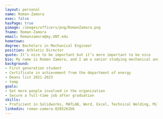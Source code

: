 ```yaml
---
layout: personal
name: Roman-Zamora
exec: false
hasPage: true
pimage: /images/officers/png/RomanZamora.png
fname: Roman-Zamora
email: Romanzamora@my.UNT.edu
hometown:
degree: Bachelors in Mechanical Engineer
position: Athletic Director
quote: It’s nice to be important but it’s more important to be nice 
bio: My name is Roman Zamora, and I am a senior studying mechanical and energy engineering for my bachelor's degree. I enjoy hanging out with my buddies and playing sports.
background:
- First generation student
- Certificate in achievement from the department of energy
- Deans list 2021-2023
- temp
goals:
- Get more people involved in the organization
- Secure a full-time job after graduation
skills: 
- Proficient in Solidworks, MATLAB, Word, Excel, Technical Welding, Mill and Lathe Machinesinterest
linkedin: roman-zamora-8285262bb
---
```

